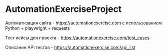 # AutomationExerciseProject

Автоматизация сайта - https://automationexercise.com с использованием Python + playwright + requests

Тест кейсы для проекта - https://automationexercise.com/test_cases

Описание API тестов - https://automationexercise.com/api_list




